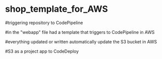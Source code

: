 # shop_template_for_AWS

#triggering repository to CodePipeline

#in the "webapp" file had a template that triggers to CodePipeline in AWS

#everything updated or written automatically update the S3 bucket in AWS

#S3 as a project app to CodeDeploy
